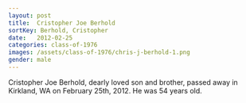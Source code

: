 ```yaml
---
layout: post
title:  Cristopher Joe Berhold
sortKey: Berhold, Cristopher
date:   2012-02-25
categories: class-of-1976
images: /assets/class-of-1976/chris-j-berhold-1.png
gender: male
---
```

Cristopher Joe Berhold, dearly loved son and brother, passed away in Kirkland, WA on February 25th, 2012.  He was 54 years old.
